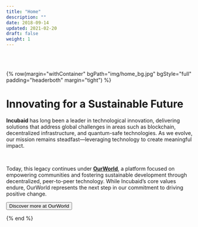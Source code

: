 ```yaml
---
title: "Home"
description: ""
date: 2018-09-14
updated: 2021-02-20
draft: false
weight: 1
---
```


<!-- section 1 (header) -->

<br>

<br>

{% row(margin="withContainer" bgPath="img/home_bg.jpg" bgStyle="full" padding="headerboth" margin="tight") %}

#  Innovating for a Sustainable Future

__Incubaid__ has long been a leader in technological innovation, delivering solutions that address global challenges in areas such as blockchain, decentralized infrastructure, and quantum-safe technologies. As we evolve, our mission remains steadfast—leveraging technology to create meaningful impact.

<br>

Today, this legacy continues under <u>[__OurWorld__](https://ourworld.tf)</u>, a platform focused on empowering communities and fostering sustainable development through decentralized, peer-to-peer technology. While Incubaid’s core values endure, OurWorld represents the next step in our commitment to driving positive change.


<button class="text-sm lg:text-lg font-normal mr-0" onclick="window.location.href='https://ourworld.tf'">Discover more at OurWorld</button>

{% end %}

